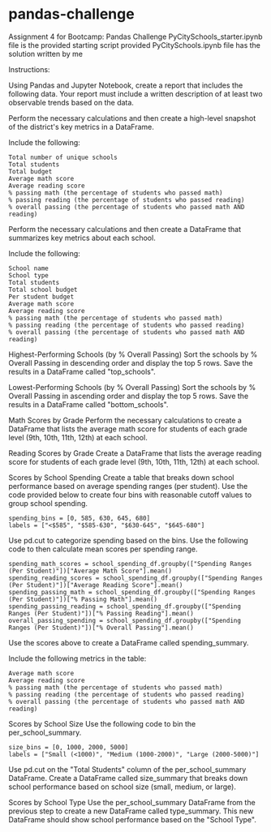 # pandas-challenge
Assignment 4 for Bootcamp: Pandas Challenge
PyCitySchools_starter.ipynb file is the provided starting script provided
PyCitySchools.ipynb file has the solution written by me


Instructions:

Using Pandas and Jupyter Notebook, create a report that includes the following data. Your report must include a written description of at least two observable trends based on the data.

Perform the necessary calculations and then create a high-level snapshot of the district's key metrics in a DataFrame.

Include the following:

    Total number of unique schools
    Total students
    Total budget
    Average math score
    Average reading score
    % passing math (the percentage of students who passed math)
    % passing reading (the percentage of students who passed reading)
    % overall passing (the percentage of students who passed math AND reading)

Perform the necessary calculations and then create a DataFrame that summarizes key metrics about each school.

Include the following:

    School name
    School type
    Total students
    Total school budget
    Per student budget
    Average math score
    Average reading score
    % passing math (the percentage of students who passed math)
    % passing reading (the percentage of students who passed reading)
    % overall passing (the percentage of students who passed math AND reading)

Highest-Performing Schools (by % Overall Passing)
Sort the schools by % Overall Passing in descending order and display the top 5 rows.
Save the results in a DataFrame called "top_schools".

Lowest-Performing Schools (by % Overall Passing)
Sort the schools by % Overall Passing in ascending order and display the top 5 rows.
Save the results in a DataFrame called "bottom_schools".

Math Scores by Grade
Perform the necessary calculations to create a DataFrame that lists the average math score for students of each grade level (9th, 10th, 11th, 12th) at each school.

Reading Scores by Grade
Create a DataFrame that lists the average reading score for students of each grade level (9th, 10th, 11th, 12th) at each school.

Scores by School Spending
Create a table that breaks down school performance based on average spending ranges (per student).
Use the code provided below to create four bins with reasonable cutoff values to group school spending.

    spending_bins = [0, 585, 630, 645, 680]
    labels = ["<$585", "$585-630", "$630-645", "$645-680"]

Use pd.cut to categorize spending based on the bins.
Use the following code to then calculate mean scores per spending range.

    spending_math_scores = school_spending_df.groupby(["Spending Ranges (Per Student)"])["Average Math Score"].mean()
    spending_reading_scores = school_spending_df.groupby(["Spending Ranges (Per Student)"])["Average Reading Score"].mean()
    spending_passing_math = school_spending_df.groupby(["Spending Ranges (Per Student)"])["% Passing Math"].mean()
    spending_passing_reading = school_spending_df.groupby(["Spending Ranges (Per Student)"])["% Passing Reading"].mean()
    overall_passing_spending = school_spending_df.groupby(["Spending Ranges (Per Student)"])["% Overall Passing"].mean()

Use the scores above to create a DataFrame called spending_summary.

Include the following metrics in the table:

    Average math score
    Average reading score
    % passing math (the percentage of students who passed math)
    % passing reading (the percentage of students who passed reading)
    % overall passing (the percentage of students who passed math AND reading)

Scores by School Size
Use the following code to bin the per_school_summary.

    size_bins = [0, 1000, 2000, 5000]
    labels = ["Small (<1000)", "Medium (1000-2000)", "Large (2000-5000)"]

Use pd.cut on the "Total Students" column of the per_school_summary DataFrame.
Create a DataFrame called size_summary that breaks down school performance based on school size (small, medium, or large).

Scores by School Type
Use the per_school_summary DataFrame from the previous step to create a new DataFrame called type_summary.
This new DataFrame should show school performance based on the "School Type".
